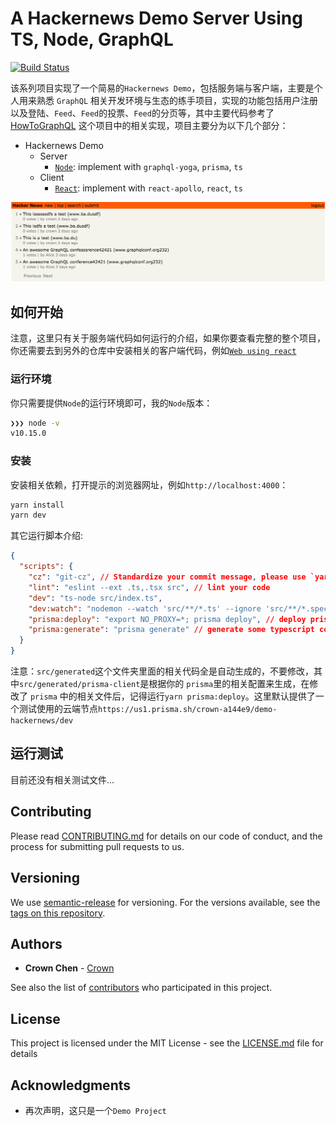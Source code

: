 # A Hackernews Demo Server Using TS, Node, GraphQL

[![Build Status](https://dev.azure.com/crown0938/Github/_apis/build/status/crown3.GraqhQL-Server-Node-TS?branchName=master)](https://dev.azure.com/crown0938/Github/_build/latest?definitionId=5&branchName=master)

该系列项目实现了一个简易的`Hackernews Demo`，包括服务端与客户端，主要是个人用来熟悉 `GraphQL` 相关开发环境与生态的练手项目，实现的功能包括用户注册以及登陆、`Feed`、`Feed`的投票、`Feed`的分页等，其中主要代码参考了 [HowToGraphQL](https://www.howtographql.com/) 这个项目中的相关实现，项目主要分为以下几个部分：

- Hackernews Demo
  - Server
    - [`Node`](https://github.com/crown3/GraqhQL-Server-Node-TS): implement with `graphql-yoga`, `prisma`, `ts`
  - Client
    - [`React`](https://github.com/crown3/GraphQL-Client-React-TS): implement with `react-apollo`, `react`, `ts`

![](./assets/190516_090038162.png)

## 如何开始

注意，这里只有关于服务端代码如何运行的介绍，如果你要查看完整的整个项目，你还需要去到另外的仓库中安装相关的客户端代码，例如[`Web using react`](https://github.com/crown3/GraphQL-Client-React-TS)

### 运行环境

你只需要提供`Node`的运行环境即可，我的`Node`版本：

```bash
❯❯❯ node -v
v10.15.0
```

### 安装

安装相关依赖，打开提示的浏览器网址，例如`http://localhost:4000`：

```bash
yarn install
yarn dev
```

其它运行脚本介绍:

```json
{
  "scripts": {
    "cz": "git-cz", // Standardize your commit message, please use `yarn cz` instead of `git commit ...` after `git add`
    "lint": "eslint --ext .ts,.tsx src", // lint your code
    "dev": "ts-node src/index.ts",
    "dev:watch": "nodemon --watch 'src/**/*.ts' --ignore 'src/**/*.spec.ts' --exec yarn dev", // run dev with watching mode
    "prisma:deploy": "export NO_PROXY=*; prisma deploy", // deploy prisma config to your database
    "prisma:generate": "prisma generate" // generate some typescript code which based on your datamodel.prisma
  }
}
```

注意：`src/generated`这个文件夹里面的相关代码全是自动生成的，不要修改，其中`src/generated/prisma-client`是根据你的 `prisma`里的相关配置来生成，在修改了 `prisma` 中的相关文件后，记得运行`yarn prisma:deploy`。这里默认提供了一个测试使用的云端节点`https://us1.prisma.sh/crown-a144e9/demo-hackernews/dev`

## 运行测试

目前还没有相关测试文件...

## Contributing

Please read [CONTRIBUTING.md](./.github/CONTRIBUTING.md) for details on our code of conduct, and the process for submitting pull requests to us.

## Versioning

We use [semantic-release](https://github.com/semantic-release/semantic-release#readme) for versioning. For the versions available, see the [tags on this repository](https://github.com/crown3/GraqhQL-Server-Node-TS/tags).

## Authors

- **Crown Chen** - [Crown](https://github.com/crown3)

See also the list of [contributors](https://github.com/crown3/GraqhQL-Server-Node-TS/contributors) who participated in this project.

## License

This project is licensed under the MIT License - see the [LICENSE.md](./LICENSE) file for details

## Acknowledgments

- 再次声明，这只是一个`Demo Project`
